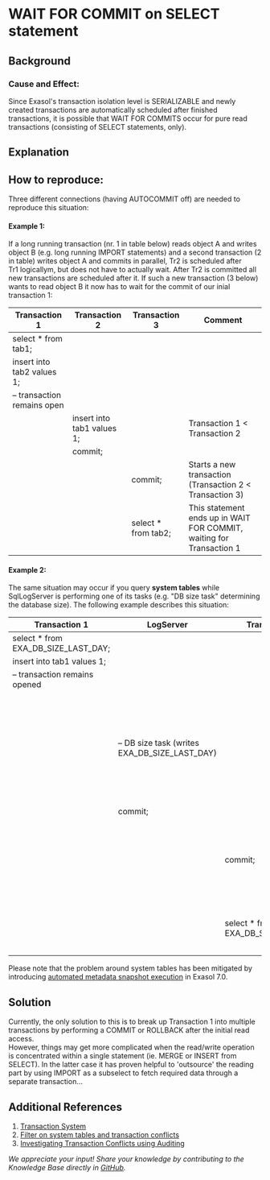 # WAIT FOR COMMIT on SELECT statement 
## Background

### Cause and Effect:

Since Exasol's transaction isolation level is SERIALIZABLE and newly created transactions are automatically scheduled after finished transactions, it is possible that WAIT FOR COMMITS occur for pure read transactions (consisting of SELECT statements, only). 

## Explanation

## How to reproduce:

Three different connections (having AUTOCOMMIT off) are needed to reproduce this situation:

#### Example 1:

If a long running transaction (nr. 1 in table below) reads object A and writes object B (e.g. long running IMPORT statements) and a second transaction (2 in table) writes object A and commits in parallel, Tr2 is scheduled after   
Tr1 logicallym, but does not have to actually wait. After Tr2 is committed all new transactions are scheduled after it. If such a new transaction (3 below) wants to read object B it now has to wait for the commit of our inial transaction 1:

| Transaction 1              | Transaction 2 | Transaction 3 | Comment |
|----------------------------|---|---|---|
| select * from tab1;        |   |   |   |
| insert into tab2 values 1; |   |   |   |
| – transaction remains open |   |   |   |
|                            |insert into tab1 values 1;   |   |Transaction 1 < Transaction 2   |
|                            |commit;   |   |   |
|                            |   |commit;   |Starts a new transaction (Transaction 2 < Transaction 3)   |
|                            |   |select * from tab2;   |This statement ends up in WAIT FOR COMMIT, waiting for Transaction 1   |

#### Example 2:

The same situation may occur if you query **system tables** while SqlLogServer is performing one of its tasks (e.g. "DB size task" determining the database size). The following example describes this situation:

| Transaction 1 | LogServer                                    | Transaction 3 | Comment |
|---|----------------------------------------------|---|---|
|select * from EXA_DB_SIZE_LAST_DAY;   |                                              |   |   |
|insert into tab1 values 1;   |                                              |   |   |
|– transaction remains opened   |                                              |   |   |
|   | – DB size task (writes EXA_DB_SIZE_LAST_DAY) |   |Transaction 1 < LogServer transaction, the task is executed every 30 minutes (0:00, 0:30, 1:00, 1:30, ...)   |
|   | commit;                                      |   |   |
|   |                                              |commit;   |Starts a new transaction (LogServer transaction 2 < Transaction 3)   |
|   |                                              |select * from EXA_DB_SIZE_LAST_DAY;   |This statement end up in WAIT FOR COMMIT   |

Please note that the problem around system tables has been mitigated by introducing [automated metadata snapshot execution](https://exasol.my.site.com/s/article/Changelog-content-10122) in Exasol 7.0.

## Solution

Currently, the only solution to this is to break up Transaction 1 into multiple transactions by performing a COMMIT or ROLLBACK after the initial read access.  
However, things may get more complicated when the read/write operation is concentrated within a single statement (ie. MERGE or INSERT from SELECT). In the latter case it has proven helpful to 'outsource' the reading part by using IMPORT as a subselect to fetch required data through a separate transaction...

## Additional References

1. [Transaction System](https://exasol.my.site.com/s/article/Transaction-System)
2. [Filter on system tables and transaction conflicts](https://exasol.my.site.com/s/article/Filter-on-system-tables-and-transaction-conflicts)
3. [Investigating Transaction Conflicts using Auditing](https://exasol.my.site.com/s/article/Investigating-Transaction-Conflicts-using-Auditing)

*We appreciate your input! Share your knowledge by contributing to the Knowledge Base directly in [GitHub](https://github.com/exasol/public-knowledgebase).* 